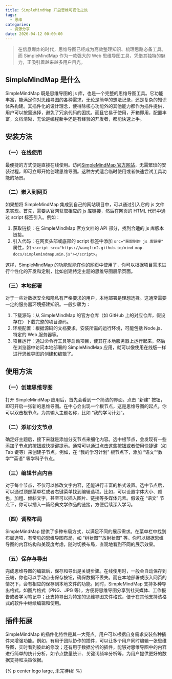 ```yaml
---
title: SimpleMindMap 开启思维可视化之旅
tags:
  - 思维
categories:
  - 资源分享
date: 2026-04-12 00:00:00
---
```


> 在信息爆炸的时代，思维导图已经成为高效整理知识、梳理思路必备工具。而 SimpleMindMap 作为一款强大的 Web 思维导图工具，凭借其独特的魅力，正吸引着越来越多用户目光。

<!-- more -->

## SimpleMindMap 是什么

SimpleMindMap 既是思维导图的 js 库，也是一个完整的思维导图工具。它功能丰富，能满足你对思维导图的各种需求，无论是简单的想法记录，还是复杂的知识体系构建。其插件化的设计理念，使得除核心功能外的其他能力都作为插件提供，用户可以按需选择，避免了冗余代码的困扰。而且它易于使用，开箱即用，配置丰富，文档清晰，无论是编程新手还是有经验的开发者，都能快速上手。

## 安装方法

### （一）在线使用

最便捷的方式便是直接在线使用。访问[SimpleMindMap 官方网站](https://wanglin2.github.io/mind-map-docs/)，无需繁琐的安装过程，即可立即开始创建思维导图。这种方式适合临时使用或者快速尝试工具功能的场景。

### （二）嵌入到网页

如果想将 SimpleMindMap 集成到自己的网站项目中，可以通过引入它的 js 文件来实现。首先，需要从官网获取相应的 js 库链接，然后在网页的 HTML 代码中通过 script 标签引入。例如：

  1. 获取链接：在 SimpleMindMap 官方文档的 API 部分，找到合适的 js 库版本链接。
  2. 引入代码：在网页头部或底部的 script 标签中添加 `src="获取到的 js 库链接"` 属性，如 `<script src="https://wanglin2.github.io/mind-map-docs/simplemindmap.min.js"></script>`。

这样，SimpleMindMap 的功能就能在你的网页中使用了，你可以根据项目需求进行个性化的开发和定制，比如创建特定主题的思维导图展示页面。

### （三）本地部署

对于一些对数据安全和隐私有严格要求的用户，本地部署是理想选择。这通常需要一定的服务器环境搭建知识。一般步骤为：

  1. 下载源码：从 SimpleMindMap 的官方仓库（如 GitHub 上的对应仓库，假设存在）下载完整的项目源码。
  2. 环境配置：根据源码的文档要求，安装所需的运行环境，可能包括 Node.js、特定的 Web 服务器等。
  3. 项目运行：通过命令行工具等启动项目，使其在本地服务器上运行起来，然后在浏览器中访问本地部署的 SimpleMindMap 应用，就可以像使用在线版一样进行思维导图的创建和编辑了。

## 使用方法

### （一）创建思维导图

打开 SimpleMindMap 应用后，首先会看到一个简洁的界面。点击 “新建” 按钮，即可开启一张新的思维导图。在中心会出现一个根节点，这是思维导图的起点。你可以双击根节点，为其输入主题名称，比如 “我的学习计划”。

### （二）添加分支节点

确定好主题后，接下来就是添加分支节点来细化内容。选中根节点，会发现有一些添加子节点的按钮或快捷键提示。通常可以通过点击这些按钮或者使用快捷键（如 Tab 键等）来创建子节点。例如，在 “我的学习计划” 根节点下，添加 “语文”“数学”“英语” 等学科子节点。

### （三）编辑节点内容

对于每个节点，不仅可以修改文字内容，还能进行丰富的格式设置。选中节点后，可以通过顶部菜单栏或者右键菜单找到编辑选项。比如，可以设置字体大小、颜色，加粗、倾斜文字，甚至可以插入图片、链接等多媒体元素。假设在 “语文” 节点下，你可以插入一篇经典文学作品的链接，方便后续深入学习。

### （四）调整布局

SimpleMindMap 提供了多种布局方式，以满足不同的展示需求。在菜单栏中找到布局选项，有常见的思维导图布局，如 “树状图”“放射状图” 等。你可以根据思维导图的内容结构和美观度考虑，随时切换布局，直观地看到不同的展示效果。

### （五）保存与导出

完成思维导图的编辑后，保存和导出是关键步骤。在线使用时，一般会自动保存到云端，你也可以手动点击保存按钮，确保数据不丢失。而在本地部署或嵌入网页的情况下，会有相应的保存到本地文件的功能。同时，SimpleMindMap 支持多种导出格式，如图片格式（PNG、JPG 等），方便将思维导图分享到社交媒体、工作报告或者学习笔记中；还支持导出为特定的思维导图文件格式，便于在其他支持该格式的软件中继续编辑和使用。

## 插件拓展

SimpleMindMap 的插件化特性是其一大亮点。用户可以根据自身需求安装各种插件来增强功能。例如，有用于团队协作的插件，可以让多个用户同时编辑一张思维导图，实时看到彼此的修改；还有用于数据分析的插件，能够对思维导图中的内容进行简单的统计分析，如节点数量统计、关键词频率分析等，为用户提供更好的数据支持和决策依据。

{% p center logo large, 未完待续! %}